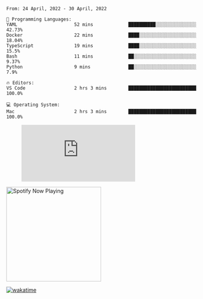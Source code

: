 <!--START_SECTION:waka-->
```text
From: 24 April, 2022 - 30 April, 2022

💬 Programming Languages: 
YAML                     52 mins             ██████████░░░░░░░░░░░░░░░   42.73% 
Docker                   22 mins             ████░░░░░░░░░░░░░░░░░░░░░   18.04% 
TypeScript               19 mins             ████░░░░░░░░░░░░░░░░░░░░░   15.5% 
Bash                     11 mins             ██░░░░░░░░░░░░░░░░░░░░░░░   9.37% 
Python                   9 mins              ██░░░░░░░░░░░░░░░░░░░░░░░   7.9%

🔥 Editors: 
VS Code                  2 hrs 3 mins        █████████████████████████   100.0%

💻 Operating System: 
Mac                      2 hrs 3 mins        █████████████████████████   100.0%

```


<!--END_SECTION:waka-->

<figure><embed src="https://wakatime.com/share/@gregnrobinson/001c6d31-0c95-44f9-b6d7-9fd705354f62.svg"></embed></figure>

[<img src="https://spotify-playing-gregnrobinson.vercel.app/api/spotify/?background_color=transparent&border_color=transparent" alt="Spotify Now Playing" width="250" />](https://open.spotify.com/user/gregnrobinson-ca)

[![wakatime](https://wakatime.com/badge/user/37718f76-572e-4513-b2c5-41c4d93d287a.svg)](https://wakatime.com/@37718f76-572e-4513-b2c5-41c4d93d287a)



